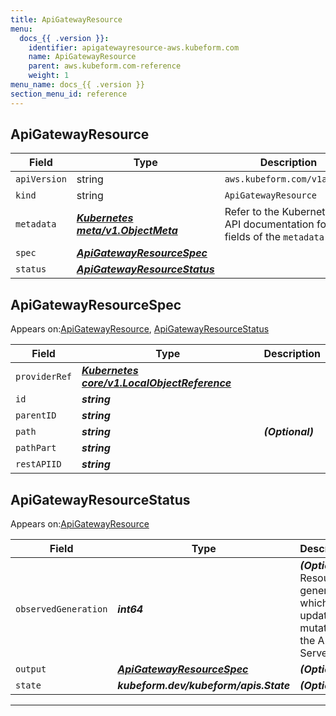 ```yaml
---
title: ApiGatewayResource
menu:
  docs_{{ .version }}:
    identifier: apigatewayresource-aws.kubeform.com
    name: ApiGatewayResource
    parent: aws.kubeform.com-reference
    weight: 1
menu_name: docs_{{ .version }}
section_menu_id: reference
---
```


## ApiGatewayResource
| Field | Type | Description |
| ------ | ----- | ----------- |
| `apiVersion` | string | `aws.kubeform.com/v1alpha1` |
|    `kind` | string | `ApiGatewayResource` |
| `metadata` | ***[Kubernetes meta/v1.ObjectMeta](https://kubernetes.io/docs/reference/generated/kubernetes-api/v1.13/#objectmeta-v1-meta)***|Refer to the Kubernetes API documentation for the fields of the `metadata` field.|
| `spec` | ***[ApiGatewayResourceSpec](#ApiGatewayResourceSpec)***||
| `status` | ***[ApiGatewayResourceStatus](#ApiGatewayResourceStatus)***||
## ApiGatewayResourceSpec

Appears on:[ApiGatewayResource](#ApiGatewayResource), [ApiGatewayResourceStatus](#ApiGatewayResourceStatus)

| Field | Type | Description |
| ------ | ----- | ----------- |
| `providerRef` | ***[Kubernetes core/v1.LocalObjectReference](https://kubernetes.io/docs/reference/generated/kubernetes-api/v1.13/#localobjectreference-v1-core)***||
| `id` | ***string***||
| `parentID` | ***string***||
| `path` | ***string***| ***(Optional)*** |
| `pathPart` | ***string***||
| `restAPIID` | ***string***||
## ApiGatewayResourceStatus

Appears on:[ApiGatewayResource](#ApiGatewayResource)

| Field | Type | Description |
| ------ | ----- | ----------- |
| `observedGeneration` | ***int64***| ***(Optional)*** Resource generation, which is updated on mutation by the API Server.|
| `output` | ***[ApiGatewayResourceSpec](#ApiGatewayResourceSpec)***| ***(Optional)*** |
| `state` | ***kubeform.dev/kubeform/apis.State***| ***(Optional)*** |
---
